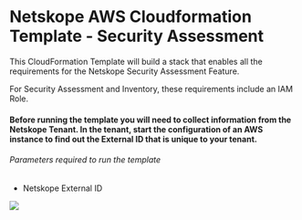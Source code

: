 # Netskope AWS Cloudformation Template - Security Assessment


This CloudFormation Template will build a stack that enables all the requirements for the Netskope Security Assessment Feature.

For Security Assessment and Inventory, these requirements include an IAM Role.


#### Before running the template you will need to collect information from the Netskope Tenant. In the tenant, start the configuration of an AWS instance to find out the External ID that is unique to your tenant.

###### Parameters required to run the template
* Netskope External ID


<a href="https://console.aws.amazon.com/cloudformation/home?region=us-east-1#/stacks/new?stackName=Netskope-AWS-CF&templateURL=https://s3.amazonaws.com/netskope-aws/netskope-aws-csa-inventory.yaml">  
   <img src="https://s3.amazonaws.com/cloudformation-examples/cloudformation-launch-stack.png"/></a>
